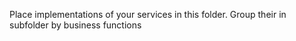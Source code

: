 ﻿Place implementations of your services in this folder. Group their in subfolder by business functions